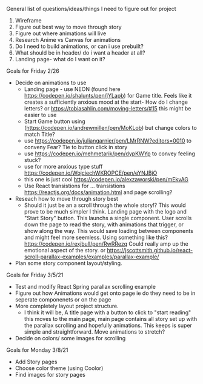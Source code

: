 General list of questions/ideas/things I need to figure out for project

1. Wireframe
2. Figure out best way to move through story
3. Figure out where animations will live
4. Research Anime vs Canvas for animations 
5. Do I need to build animations, or can i use prebuilt?
6. What should be in header/ do i want a header at all?
7. Landing page- what do I want on it?


Goals for Friday 2/26 
- Decide on animations to use
    - Landing page - use NEON (found here https://codepen.io/shalunts/pen/jYLapb) for  Game title. Feels like it creates a sufficiently anxious mood at the start- How do I change letters?  or https://tobiasahlin.com/moving-letters/#15  this might be easier to use
    - Start Game button using (https://codepen.io/andrewmillen/pen/MoKLob) but change colors to match Title?
    - use https://codepen.io/juliangarnier/pen/LMrRNW?editors=0010 to conveny Fear? Tie to button click in story
    - use https://codepen.io/mehmetarik/pen/dypKWYp to convey feeling stuck?
    - use for more anxious type stuff https://codepen.io/WojciechWKROPCE/pen/eYNJBjO
    - this one is just cool https://codepen.io/alexzaworski/pen/mEkvAG
    - Use React transistions for ... transistions https://reactjs.org/docs/animation.html  and page scrolling? 
- Reseach how to move through story best
    - Should it just be an a scroll through the whole story!? This would prove to be much simpler I think. Landing page with the logo and "Start Story" button. This launchs a single component. User scrolls down the page to read the story, with animations that trigger, or show along the way. This would save loading between components and might feel more seemless. Using something like this? https://codepen.io/rexjbull/pen/RwRRezq Could really amp up the emotional aspect of the story. or https://jscottsmith.github.io/react-scroll-parallax-examples/examples/parallax-example/
- Plan some story component layout/styling. 
  

Goals for Friday 3/5/21
- Test and modify React Spring parallax scrolling example
- Figure out how Animations would get onto page ie do they need to be in seperate componenets or on the page
- More completely layout project structure. 
    - I think it will be, A title page with a button to click to "start reading" this moves to the main page, main page contains all story set up with the parallax scrolling and hopefully animations. This keeps is super simple and straightforward. Move animations to stretch?
- Decide on colors/ some images for scrolling 


Goals for Monday 3/8/21

- Add Story pages
- Choose color theme (using Coolor)
- Find images for story pages
